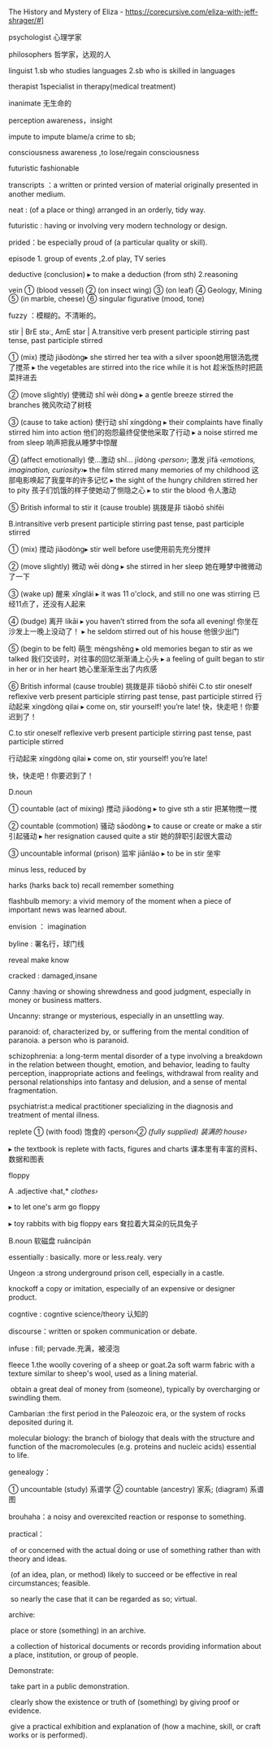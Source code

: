 The History and Mystery of Eliza - https://corecursive.com/eliza-with-jeff-shrager/#]

psychologist 心理学家

philosophers 哲学家，达观的人

linguist  1.sb who studies languages 2.sb who is skilled in languages

therapist 1specialist in therapy(medical treatment)

inanimate 无生命的

perception awareness，insight

impute to impute blame/a crime to sb;

consciousness awareness ,to lose/regain consciousness

futuristic fashionable

transcripts ：a written or printed version of material originally presented in another medium.

neat : (of a place or thing) arranged in an orderly, tidy way.

futuristic : having or involving very modern technology or design.

prided：be especially proud of (a particular quality or skill).

episode 1. group of events ,2.of play, TV series

deductive (conclusion)  ▸ to make a deduction (from sth) 2.reasoning 

vein ① (blood vessel)   ② (on insect wing) ③ (on leaf)  ④ Geology, Mining     ⑤ (in marble, cheese)  ⑥ singular figurative (mood, tone)  

fuzzy ：模糊的。不清晰的。

stir | BrE stəː, AmE stər | A.transitive verb present participle stirring past tense, past participle stirred

 ① (mix) 搅动 jiǎodòng▸ she stirred her tea with a silver spoon她用银汤匙搅了搅茶 ▸ the vegetables are stirred into the rice while it is hot 趁米饭热时把蔬菜拌进去 

② (move slightly) 使微动 shǐ wēi dòng ▸ a gentle breeze stirred the branches 微风吹动了树枝 

③ (cause to take action) 使行动 shǐ xíngdòng ▸ their complaints have finally stirred him into action 他们的抱怨最终促使他采取了行动 ▸ a noise stirred me from sleep 响声把我从睡梦中惊醒 

④ (affect emotionally) 使…激动 shǐ… jīdòng *‹person›*; 激发 jīfā *‹emotions,* *imagination,* *curiosity›*▸ the film stirred many memories of my childhood 这部电影唤起了我童年的许多记忆 ▸ the sight of the hungry children stirred her to pity 孩子们饥饿的样子使她动了恻隐之心 ▸ to stir the blood 令人激动

 ⑤ British informal to stir it (cause trouble) 挑拨是非 tiǎobō shìfēi



B.intransitive verb present participle stirring past tense, past participle stirred

① (mix) 搅动 jiǎodòng▸ stir well before use使用前先充分搅拌 

② (move slightly) 微动 wēi dòng ▸ she stirred in her sleep 她在睡梦中微微动了一下 

③ (wake up) 醒来 xǐnglái ▸ it was 11 o'clock, and still no one was stirring 已经11点了，还没有人起来 

④ (budge) 离开 líkāi ▸ you haven’t stirred from the sofa all evening! 你坐在沙发上一晚上没动了！ ▸ he seldom stirred out of his house 他很少出门

 ⑤ (begin to be felt) 萌生 méngshēng ▸ old memories began to stir as we talked 我们交谈时，对往事的回忆渐渐涌上心头 ▸ a feeling of guilt began to stir in her or in her heart 她心里渐渐生出了内疚感 

⑥ British informal (cause trouble) 挑拨是非 tiǎobō shìfēi C.to stir oneself reflexive verb present participle stirring past tense, past participle stirred 行动起来 xíngdòng qilai ▸ come on, stir yourself! you’re late! 快，快走吧！你要迟到了！

C.to stir oneself reflexive verb present participle stirring past tense, past participle stirred 

行动起来 xíngdòng qilai ▸ come on, stir yourself! you’re late! 

快，快走吧！你要迟到了！ 

D.noun

 ① countable (act of mixing) 搅动 jiǎodòng ▸ to give sth a stir 把某物搅一搅 

② countable (commotion) 骚动 sāodòng ▸ to cause or create or make a stir 引起骚动 ▸ her resignation caused quite a stir 她的辞职引起很大震动 

③ uncountable informal (prison) 监牢 jiānláo ▸ to be in stir 坐牢

minus  less, reduced by

harks (harks back to)	recall  remember something

flashbulb memory: a vivid memory of the moment when a piece of important news was learned about.

envision ： imagination

byline : 署名行，球门线

reveal make know

cracked : damaged,insane

Canny :having or showing shrewdness and good judgment, especially in money or business matters.

Uncanny: strange or mysterious, especially in an unsettling way.

paranoid: of, characterized by, or suffering from the mental condition of paranoia. a person who is paranoid.

schizophrenia: a long-term mental disorder of a type involving a breakdown in the relation between thought, emotion, and behavior, leading to faulty perception, inappropriate actions and feelings, withdrawal from reality and personal relationships into fantasy and delusion, and a sense of mental fragmentation.

psychiatrist:a medical practitioner specializing in the diagnosis and treatment of mental illness.

replete ① (with food) 饱食的  ‹person›*② (fully supplied) 装满的 house›*

▸ the textbook is replete with facts, figures and charts 课本里有丰富的资料、数据和图表

floppy 

A .adjective  ‹hat,* *clothes›*

 ▸ to let one's arm go floppy  

 ▸ toy rabbits with big floppy ears 耷拉着大耳朵的玩具兔子

 B.noun 软磁盘 ruǎncípán

essentially : basically. more or less.realy. very

Ungeon :a strong underground prison cell, especially in a castle.

knockoff a copy or imitation, especially of an expensive or designer product.

cogntive : cogntive science/theory 认知的

discourse：written or spoken communication or debate.

infuse : fill; pervade.充满，被浸泡

fleece 1.the woolly covering of a sheep or goat.2a soft warm fabric with a texture similar to sheep's wool, used as a lining material.

​          obtain a great deal of money from (someone), typically by overcharging or swindling them.

Cambarian :the first period in the Paleozoic era, or the system of rocks deposited during it.

molecular biology: the branch of biology that deals with the structure and function of the macromolecules (e.g. proteins and nucleic acids) essential to life.

genealogy：

① uncountable (study) 系谱学  ② countable (ancestry) 家系; (diagram) 系谱图 

brouhaha：a noisy and overexcited reaction or response to something.

practical：

​    of or concerned with the actual doing or use of something rather than with theory and ideas. 

​    (of an idea, plan, or method) likely to succeed or be effective in real circumstances; feasible.

​    so nearly the case that it can be regarded as so; virtual.

archive:

​    place or store (something) in an archive.

​    a collection of historical documents or records providing information about a place, institution, or group of people.

Demonstrate:

​	take part in a public demonstration.

​	clearly show the existence or truth of (something) by giving proof or evidence.

​	give a practical exhibition and explanation of (how a machine, skill, or craft works or is performed).
